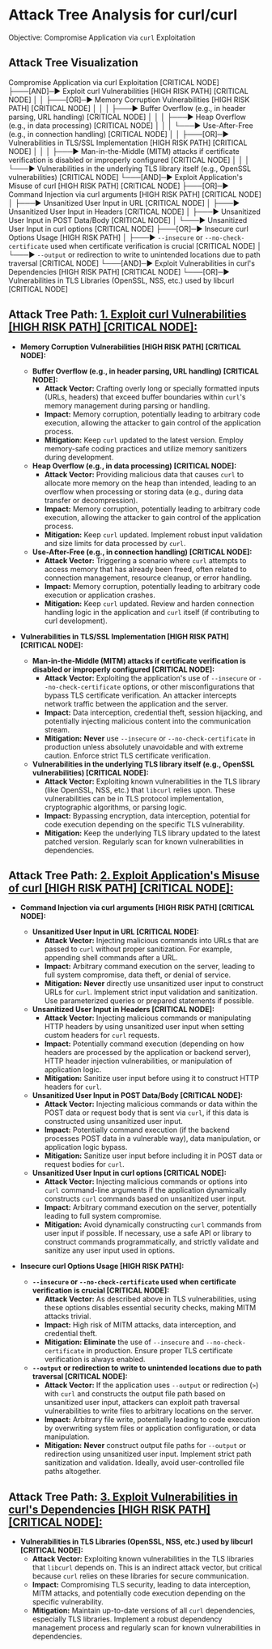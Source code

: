 # Attack Tree Analysis for curl/curl

Objective: Compromise Application via `curl` Exploitation

## Attack Tree Visualization

Compromise Application via curl Exploitation [CRITICAL NODE]
├───[AND]─► Exploit curl Vulnerabilities [HIGH RISK PATH] [CRITICAL NODE]
│   │   ├───[OR]─► Memory Corruption Vulnerabilities [HIGH RISK PATH] [CRITICAL NODE]
│   │   │   ├───► Buffer Overflow (e.g., in header parsing, URL handling) [CRITICAL NODE]
│   │   │   ├───► Heap Overflow (e.g., in data processing) [CRITICAL NODE]
│   │   │   └───► Use-After-Free (e.g., in connection handling) [CRITICAL NODE]
│   │   ├───[OR]─► Vulnerabilities in TLS/SSL Implementation [HIGH RISK PATH] [CRITICAL NODE]
│   │   │   ├───► Man-in-the-Middle (MITM) attacks if certificate verification is disabled or improperly configured [CRITICAL NODE]
│   │   │   └───► Vulnerabilities in the underlying TLS library itself (e.g., OpenSSL vulnerabilities) [CRITICAL NODE]
└───[AND]─► Exploit Application's Misuse of curl [HIGH RISK PATH] [CRITICAL NODE]
    ├───[OR]─► Command Injection via curl arguments [HIGH RISK PATH] [CRITICAL NODE]
    │   ├───► Unsanitized User Input in URL [CRITICAL NODE]
    │   ├───► Unsanitized User Input in Headers [CRITICAL NODE]
    │   ├───► Unsanitized User Input in POST Data/Body [CRITICAL NODE]
    │   └───► Unsanitized User Input in curl options [CRITICAL NODE]
    ├───[OR]─► Insecure curl Options Usage [HIGH RISK PATH]
    │   ├───► `--insecure` or `--no-check-certificate` used when certificate verification is crucial [CRITICAL NODE]
    │   └───► `--output` or redirection to write to unintended locations due to path traversal [CRITICAL NODE]
└───[AND]─► Exploit Vulnerabilities in curl's Dependencies [HIGH RISK PATH] [CRITICAL NODE]
    └───[OR]─► Vulnerabilities in TLS Libraries (OpenSSL, NSS, etc.) used by libcurl [CRITICAL NODE]

## Attack Tree Path: [1. Exploit curl Vulnerabilities [HIGH RISK PATH] [CRITICAL NODE]:](./attack_tree_paths/1__exploit_curl_vulnerabilities__high_risk_path___critical_node_.md)

*   **Memory Corruption Vulnerabilities [HIGH RISK PATH] [CRITICAL NODE]:**
    *   **Buffer Overflow (e.g., in header parsing, URL handling) [CRITICAL NODE]:**
        *   **Attack Vector:** Crafting overly long or specially formatted inputs (URLs, headers) that exceed buffer boundaries within `curl`'s memory management during parsing or handling.
        *   **Impact:**  Memory corruption, potentially leading to arbitrary code execution, allowing the attacker to gain control of the application process.
        *   **Mitigation:** Keep `curl` updated to the latest version. Employ memory-safe coding practices and utilize memory sanitizers during development.
    *   **Heap Overflow (e.g., in data processing) [CRITICAL NODE]:**
        *   **Attack Vector:**  Providing malicious data that causes `curl` to allocate more memory on the heap than intended, leading to an overflow when processing or storing data (e.g., during data transfer or decompression).
        *   **Impact:** Memory corruption, potentially leading to arbitrary code execution, allowing the attacker to gain control of the application process.
        *   **Mitigation:** Keep `curl` updated. Implement robust input validation and size limits for data processed by `curl`.
    *   **Use-After-Free (e.g., in connection handling) [CRITICAL NODE]:**
        *   **Attack Vector:** Triggering a scenario where `curl` attempts to access memory that has already been freed, often related to connection management, resource cleanup, or error handling.
        *   **Impact:** Memory corruption, potentially leading to arbitrary code execution or application crashes.
        *   **Mitigation:** Keep `curl` updated. Review and harden connection handling logic in the application and `curl` itself (if contributing to curl development).

*   **Vulnerabilities in TLS/SSL Implementation [HIGH RISK PATH] [CRITICAL NODE]:**
    *   **Man-in-the-Middle (MITM) attacks if certificate verification is disabled or improperly configured [CRITICAL NODE]:**
        *   **Attack Vector:**  Exploiting the application's use of `--insecure` or `--no-check-certificate` options, or other misconfigurations that bypass TLS certificate verification. An attacker intercepts network traffic between the application and the server.
        *   **Impact:**  Data interception, credential theft, session hijacking, and potentially injecting malicious content into the communication stream.
        *   **Mitigation:** **Never** use `--insecure` or `--no-check-certificate` in production unless absolutely unavoidable and with extreme caution. Enforce strict TLS certificate verification.
    *   **Vulnerabilities in the underlying TLS library itself (e.g., OpenSSL vulnerabilities) [CRITICAL NODE]:**
        *   **Attack Vector:** Exploiting known vulnerabilities in the TLS library (like OpenSSL, NSS, etc.) that `libcurl` relies upon. These vulnerabilities can be in TLS protocol implementation, cryptographic algorithms, or parsing logic.
        *   **Impact:**  Bypassing encryption, data interception, potential for code execution depending on the specific TLS vulnerability.
        *   **Mitigation:** Keep the underlying TLS library updated to the latest patched version. Regularly scan for known vulnerabilities in dependencies.

## Attack Tree Path: [2. Exploit Application's Misuse of curl [HIGH RISK PATH] [CRITICAL NODE]:](./attack_tree_paths/2__exploit_application's_misuse_of_curl__high_risk_path___critical_node_.md)

*   **Command Injection via curl arguments [HIGH RISK PATH] [CRITICAL NODE]:**
    *   **Unsanitized User Input in URL [CRITICAL NODE]:**
        *   **Attack Vector:** Injecting malicious commands into URLs that are passed to `curl` without proper sanitization. For example, appending shell commands after a URL.
        *   **Impact:** Arbitrary command execution on the server, leading to full system compromise, data theft, or denial of service.
        *   **Mitigation:**  **Never** directly use unsanitized user input to construct URLs for `curl`. Implement strict input validation and sanitization. Use parameterized queries or prepared statements if possible.
    *   **Unsanitized User Input in Headers [CRITICAL NODE]:**
        *   **Attack Vector:** Injecting malicious commands or manipulating HTTP headers by using unsanitized user input when setting custom headers for `curl` requests.
        *   **Impact:**  Potentially command execution (depending on how headers are processed by the application or backend server), HTTP header injection vulnerabilities, or manipulation of application logic.
        *   **Mitigation:** Sanitize user input before using it to construct HTTP headers for `curl`.
    *   **Unsanitized User Input in POST Data/Body [CRITICAL NODE]:**
        *   **Attack Vector:** Injecting malicious commands or data within the POST data or request body that is sent via `curl`, if this data is constructed using unsanitized user input.
        *   **Impact:**  Potentially command execution (if the backend processes POST data in a vulnerable way), data manipulation, or application logic bypass.
        *   **Mitigation:** Sanitize user input before including it in POST data or request bodies for `curl`.
    *   **Unsanitized User Input in curl options [CRITICAL NODE]:**
        *   **Attack Vector:** Injecting malicious commands or options into `curl` command-line arguments if the application dynamically constructs `curl` commands based on unsanitized user input.
        *   **Impact:** Arbitrary command execution on the server, potentially leading to full system compromise.
        *   **Mitigation:**  Avoid dynamically constructing `curl` commands from user input if possible. If necessary, use a safe API or library to construct commands programmatically, and strictly validate and sanitize any user input used in options.

*   **Insecure curl Options Usage [HIGH RISK PATH]:**
    *   **`--insecure` or `--no-check-certificate` used when certificate verification is crucial [CRITICAL NODE]:**
        *   **Attack Vector:**  As described above in TLS vulnerabilities, using these options disables essential security checks, making MITM attacks trivial.
        *   **Impact:** High risk of MITM attacks, data interception, and credential theft.
        *   **Mitigation:**  **Eliminate** the use of `--insecure` and `--no-check-certificate` in production. Ensure proper TLS certificate verification is always enabled.
    *   **`--output` or redirection to write to unintended locations due to path traversal [CRITICAL NODE]:**
        *   **Attack Vector:**  If the application uses `--output` or redirection (`>`) with `curl` and constructs the output file path based on unsanitized user input, attackers can exploit path traversal vulnerabilities to write files to arbitrary locations on the server.
        *   **Impact:** Arbitrary file write, potentially leading to code execution by overwriting system files or application configuration, or data manipulation.
        *   **Mitigation:**  **Never** construct output file paths for `--output` or redirection using unsanitized user input. Implement strict path sanitization and validation. Ideally, avoid user-controlled file paths altogether.

## Attack Tree Path: [3. Exploit Vulnerabilities in curl's Dependencies [HIGH RISK PATH] [CRITICAL NODE]:](./attack_tree_paths/3__exploit_vulnerabilities_in_curl's_dependencies__high_risk_path___critical_node_.md)

*   **Vulnerabilities in TLS Libraries (OpenSSL, NSS, etc.) used by libcurl [CRITICAL NODE]:**
    *   **Attack Vector:** Exploiting known vulnerabilities in the TLS libraries that `libcurl` depends on. This is an indirect attack vector, but critical because `curl` relies on these libraries for secure communication.
    *   **Impact:**  Compromising TLS security, leading to data interception, MITM attacks, and potentially code execution depending on the specific vulnerability.
    *   **Mitigation:**  Maintain up-to-date versions of all `curl` dependencies, especially TLS libraries. Implement a robust dependency management process and regularly scan for known vulnerabilities in dependencies.

